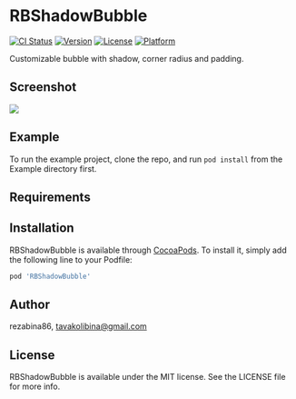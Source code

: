 # RBShadowBubble

[![CI Status](https://img.shields.io/travis/rezabina86/RBShadowBubble.svg?style=flat)](https://travis-ci.org/rezabina86/RBShadowBubble)
[![Version](https://img.shields.io/cocoapods/v/RBShadowBubble.svg?style=flat)](https://cocoapods.org/pods/RBShadowBubble)
[![License](https://img.shields.io/cocoapods/l/RBShadowBubble.svg?style=flat)](https://cocoapods.org/pods/RBShadowBubble)
[![Platform](https://img.shields.io/cocoapods/p/RBShadowBubble.svg?style=flat)](https://cocoapods.org/pods/RBShadowBubble)

Customizable bubble with shadow, corner radius and padding.

## Screenshot

<img src="https://github.com/rezabina86/RBShadowBubble/blob/master/Example/sample1.png"/>

## Example

To run the example project, clone the repo, and run `pod install` from the Example directory first.

## Requirements

## Installation

RBShadowBubble is available through [CocoaPods](https://cocoapods.org). To install
it, simply add the following line to your Podfile:

```ruby
pod 'RBShadowBubble'
```

## Author

rezabina86, tavakolibina@gmail.com

## License

RBShadowBubble is available under the MIT license. See the LICENSE file for more info.
